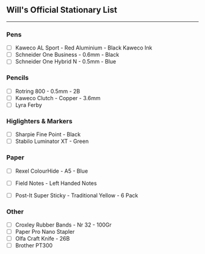 ## Will's Official Stationary List
---
### Pens
- [ ] Kaweco AL Sport - Red Aluminium - Black Kaweco Ink 
- [ ] Schneider One Business - 0.6mm - Black
- [ ] Schneider One Hybrid N - 0.5mm - Blue

### Pencils
- [ ] Rotring 800 - 0.5mm - 2B
- [ ] Kaweco Clutch - Copper - 3.6mm
- [ ] Lyra Ferby

### Higlighters & Markers
- [ ] Sharpie Fine Point - Black
- [ ] Stabilo Luminator XT - Green

### Paper
- [ ] Rexel ColourHide - A5 - Blue
- [ ] Field Notes - Left Handed Notes
- [ ] Post-It Super Sticky - Traditional Yellow - 6 Pack


### Other
- [ ] Croxley Rubber Bands - Nr 32 - 100Gr
- [ ] Paper Pro Nano Stapler
- [ ] Olfa Craft Knife - 26B
- [ ] Brother PT300
